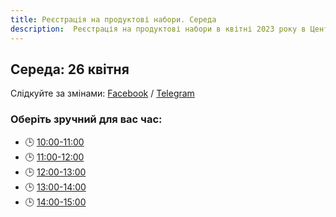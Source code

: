 ```yaml
---
title: Реєстрація на продуктові набори. Середа
description:  Реєстрація на продуктові набори в квітні 2023 року в Центрі підтримки ВПО "24" Благодійного фонду "Шелтер Плюс" у Кривому Розі за адресою вулиця Маккейна, 24 
---
```

## Середа: 26 квітня

Слідкуйте за змінами: [Facebook](https://fb.com/supportcenter24) / [Telegram](https://t.me/centervpo24)

### Оберіть зручний для вас час:
- 🕒 [10:00-11:00](https://forms.gle/zCxHz4Ko4x4n6bGe9)
- 🕒 [11:00-12:00](https://forms.gle/bLsuBkTTyceoSuoZ7)
- 🕒 [12:00-13:00](https://forms.gle/ENDtSVW81oKCmVDNA)
- 🕒 [13:00-14:00](https://forms.gle/C53wMTfaeMR4i8PS6)
- 🕒 [14:00-15:00](https://forms.gle/zsQRkLpME8VQpzta8)
